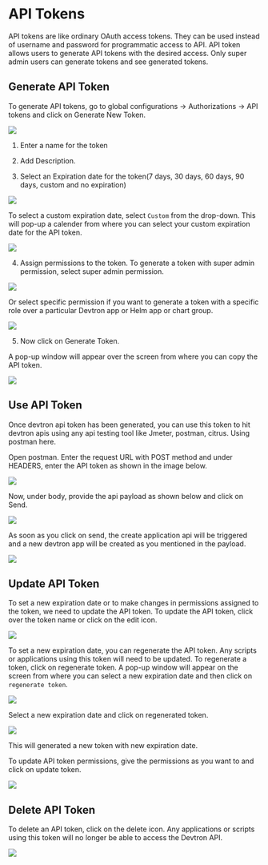 # API Tokens
API tokens are like ordinary OAuth access tokens. They can be used instead of username and password for programmatic access to API.
API token allows users to generate API tokens with the desired access. Only super admin users can generate tokens and see generated tokens.

## Generate API Token

To generate API tokens, go to global configurations -> Authorizations -> API tokens and click on Generate New Token.

![](https://devtron-public-asset.s3.us-east-2.amazonaws.com/images/global-configurations/api-token/api-token-1.png)

1. Enter a name for the token
2. Add Description. 

3. Select an Expiration date for the token(7 days, 30 days, 60 days, 90 days, custom and no expiration) 

![](https://devtron-public-asset.s3.us-east-2.amazonaws.com/images/global-configurations/api-token/api-token-2.png)

To select a custom expiration date, select `Custom` from the drop-down. This will pop-up a calender from where you can select your custom expiration date for the API token.

![](https://devtron-public-asset.s3.us-east-2.amazonaws.com/images/global-configurations/api-token/api-token-12.png) 

4. Assign  permissions to the token. To generate a token with super admin permission, select super admin permission. 

![](https://devtron-public-asset.s3.us-east-2.amazonaws.com/images/global-configurations/api-token/api-token-4.png)

Or select specific permission if you want to generate a token with a specific role over a particular Devtron app or Helm app or chart group.

![](https://devtron-public-asset.s3.us-east-2.amazonaws.com/images/global-configurations/api-token/api-token-3.png)

5. Now click on Generate Token.



A pop-up window will appear over the screen from where you can copy the API token.

![](https://devtron-public-asset.s3.us-east-2.amazonaws.com/images/global-configurations/api-token/api-token-5.png)


## Use API Token

Once devtron api token has been generated, you can use this token to hit devtron apis using any api testing tool like Jmeter, postman, citrus. Using postman here.

Open postman. Enter the request URL with POST method and under HEADERS, enter the API token as shown in the image below.

![](https://devtron-public-asset.s3.us-east-2.amazonaws.com/images/global-configurations/api-token/api-token-6.png)


Now, under body, provide the api payload as shown below and click on Send.

![](https://devtron-public-asset.s3.us-east-2.amazonaws.com/images/global-configurations/api-token/api-token-7.png)

As soon as you click on send, the create application api will be triggered and a new devtron app will be created as you mentioned in the payload.

![](https://devtron-public-asset.s3.us-east-2.amazonaws.com/images/global-configurations/api-token/api-token-8.png)


## Update API Token

To set a new expiration date or to make changes in permissions assigned to the token, we need to update the API token.
To update the API token, click over the token name or click on the edit icon.

![](https://devtron-public-asset.s3.us-east-2.amazonaws.com/images/global-configurations/api-token/api-token-9.png)

To set a new expiration date, you can regenerate the API token. Any scripts or applications using this token will need to be updated. To regenerate a token, click on regenerate token. A pop-up window will appear on the screen from where you can select a new expiration date and then click on `regenerate token`.

![](https://devtron-public-asset.s3.us-east-2.amazonaws.com/images/global-configurations/api-token/api-token-10.png)

Select a new expiration date and click on regenerated token.

![](https://devtron-public-asset.s3.us-east-2.amazonaws.com/images/global-configurations/api-token/api-token-11.png)

This will generated a new token with new expiration date.


To update API token permissions, give the permissions as you want to and click on update token.

![](https://devtron-public-asset.s3.us-east-2.amazonaws.com/images/global-configurations/api-token/api-token-3.png)



## Delete API Token

To delete an API token, click on the delete icon. Any applications or scripts using this token will no longer be able to access the Devtron API.

![](https://devtron-public-asset.s3.us-east-2.amazonaws.com/images/global-configurations/api-token/api-token-14.png)





